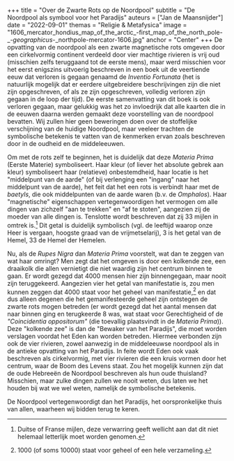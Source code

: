 +++
title = "Over de Zwarte Rots op de Noordpool"
subtitle = "De Noordpool als symbool voor het Paradijs"
auteurs = ["Jan de Maansnijder"]
date = "2022-09-01"
themas = "Religie & Metafysica"
image = "1606_mercator_hondius_map_of_the_arctic_-first_map_of_the_north_pole-_-_geographicus_-_northpole-mercator-1606.jpg"
anchor = "Center"
+++
De opvatting van de noordpool als een zwarte magnetische rots omgeven door een cirkelvormig continent verdeeld door vier machtige rivieren is vrij oud (misschien zelfs teruggaand tot de eerste mens), maar werd misschien voor het eerst enigszins uitvoerig beschreven in een boek uit de veertiende eeuw dat verloren is gegaan genaamd de *Inventio Fortunata* (het is natuurlijk mogelijk dat er eerdere uitgebreidere beschrijvingen zijn die niet zijn opgeschreven, of als ze zijn opgeschreven, volledig verloren zijn gegaan in de loop der tijd). De eerste samenvatting van dit boek is ook verloren gegaan, maar gelukkig was het zo invloedrijk dat alle kaarten die in de eeuwen daarna werden gemaakt deze voorstelling van de noordpool bevatten. Wij zullen hier geen beweringen doen over de stoffelijke verschijning van de huidige Noordpool, maar veeleer trachten de symbolische betekenis te vatten van de kenmerken ervan zoals beschreven door in de oudheid en de middeleeuwen.

Om met de rots zelf te beginnen, het is duidelijk dat deze *Materia Prima* (Eerste Materie) symboliseert. Haar kleur (of liever het absolute gebrek aan kleur) symboliseert haar (relatieve) onbestemdheid, haar locatie is het "middelpunt van de aarde" (of bij verlenging een "ingang" naar het middelpunt van de aarde), het feit dat het een rots is verbindt haar met de *baetyls*, die ook middelpunten van de aarde waren (b.v. de *Omphalos*). Haar "magnetische" eigenschappen vertegenwoordigen het vermogen om alle dingen van zichzelf "aan te trekken" en "af te stoten", aangezien zij de moeder van alle dingen is. Tenslotte wordt beschreven dat zij 33 mijlen in omtrek is.[^1] Dit getal is duidelijk symbolisch (vgl. de leeftijd waarop onze Heer is vergaan, hoogste graad van de vrijmetselarij), 3 is het getal van de Hemel, 33 de Hemel der Hemelen.

Nu, als de *Rupes Nigra* dan *Materia Prima* voorstelt, wat dan te zeggen van wat haar omringt? Men zegt dat het omgeven is door een kolkende zee, een draaikolk die allen vernietigt die niet waardig zijn het centrum binnen te gaan. Er wordt gezegd dat 4000 mensen hier zijn binnengegaan, maar nooit zijn teruggekeerd. Aangezien vier het getal van manifestatie is, zou men kunnen zeggen dat 4000 staat voor het geheel van manifestatie,[^2] en dat dus alleen degenen die het gemanifesteerde geheel zijn ontstegen de zwarte rots mogen betreden (er wordt gezegd dat het aantal mensen dat naar binnen ging en terugkeerde 8 was, wat staat voor Gerechtigheid of de *"Coincidentia oppositorum"* (die toevallig plaatsvindt in de *Materia Prima*)). Deze "kolkende zee" is dan de "Bewaker van het Paradijs", die moet worden verslagen voordat het Eden kan worden betreden. Hiermee verbonden zijn ook de vier rivieren, zowel aanwezig in de middeleeuwse noordpool als in de antieke opvatting van het Paradijs. In feite wordt Eden ook vaak beschreven als cirkelvormig, met vier rivieren die een kruis vormen door het centrum, waar de Boom des Levens staat. Zou het mogelijk kunnen zijn dat de oude Hebreeën de Noordpool beschreven als hun oude thuisland? Misschien, maar zulke dingen zullen we nooit weten, dus laten we het houden bij wat we wel weten, namelijk de symbolische betekenis.

De Noordpool vertegenwoordigt dan het Paradijs, het oorspronkelijke thuis van allen, waarheen wij bidden terug te keren.

[^1]: Duitse of Franse mijlen, deze verwarring geeft wellicht aan dat dit niet helemaal letterlijk moet worden genomen.
[^2]: 1000 (of soms 10000) staat voor geheel of een hele verzameling.